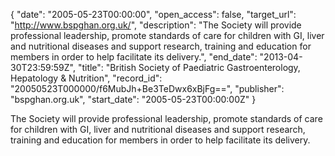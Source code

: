 {
  "date": "2005-05-23T00:00:00", 
  "open_access": false, 
  "target_url": "http://www.bspghan.org.uk/", 
  "description": "The Society will provide professional leadership, promote standards of care for children with GI, liver and nutritional diseases and support research, training and education for members in order to help facilitate its delivery.", 
  "end_date": "2013-04-30T23:59:59Z", 
  "title": "British Society of Paediatric Gastroenterology, Hepatology & Nutrition", 
  "record_id": "20050523T000000/f6MubJh+Be3TeDwx6xBjFg==", 
  "publisher": "bspghan.org.uk", 
  "start_date": "2005-05-23T00:00:00Z"
}

The Society will provide professional leadership, promote standards of care for children with GI, liver and nutritional diseases and support research, training and education for members in order to help facilitate its delivery.
